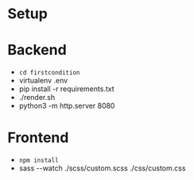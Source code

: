 Setup
====

Backend
=======

* `cd firstcondition`
* virtualenv .env
* pip install -r requirements.txt
* ./render.sh
* python3 -m http.server 8080

Frontend
========

* `npm install`
* sass --watch ./scss/custom.scss ./css/custom.css

